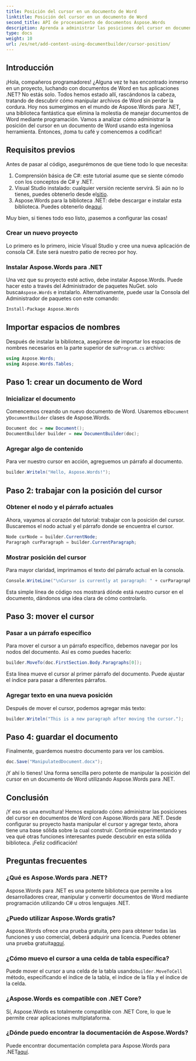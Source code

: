 ```yaml
---
title: Posición del cursor en un documento de Word
linktitle: Posición del cursor en un documento de Word
second_title: API de procesamiento de documentos Aspose.Words
description: Aprenda a administrar las posiciones del cursor en documentos de Word usando Aspose.Words para .NET con esta guía detallada paso a paso. Perfecto para desarrolladores .NET.
type: docs
weight: 10
url: /es/net/add-content-using-documentbuilder/cursor-position/
---
```

## Introducción

¡Hola, compañeros programadores! ¿Alguna vez te has encontrado inmerso en un proyecto, luchando con documentos de Word en tus aplicaciones .NET? No estás solo. Todos hemos estado allí, rascándonos la cabeza, tratando de descubrir cómo manipular archivos de Word sin perder la cordura. Hoy nos sumergimos en el mundo de Aspose.Words para .NET, una biblioteca fantástica que elimina la molestia de manejar documentos de Word mediante programación. Vamos a analizar cómo administrar la posición del cursor en un documento de Word usando esta ingeniosa herramienta. Entonces, ¡toma tu café y comencemos a codificar!

## Requisitos previos

Antes de pasar al código, asegurémonos de que tiene todo lo que necesita:

1. Comprensión básica de C#: este tutorial asume que se siente cómodo con los conceptos de C# y .NET.
2.  Visual Studio instalado: cualquier versión reciente servirá. Si aún no lo tienes, puedes obtenerlo desde el[sitio](https://visualstudio.microsoft.com/).
3.  Aspose.Words para la biblioteca .NET: debe descargar e instalar esta biblioteca. Puedes obtenerlo de[aquí](https://releases.aspose.com/words/net/).

Muy bien, si tienes todo eso listo, ¡pasemos a configurar las cosas!

### Crear un nuevo proyecto

Lo primero es lo primero, inicie Visual Studio y cree una nueva aplicación de consola C#. Este será nuestro patio de recreo por hoy.

### Instalar Aspose.Words para .NET

 Una vez que su proyecto esté activo, debe instalar Aspose.Words. Puede hacer esto a través del Administrador de paquetes NuGet. solo busca`Aspose.Words` e instalarlo. Alternativamente, puede usar la Consola del Administrador de paquetes con este comando:

```bash
Install-Package Aspose.Words
```

## Importar espacios de nombres

 Después de instalar la biblioteca, asegúrese de importar los espacios de nombres necesarios en la parte superior de su`Program.cs` archivo:

```csharp
using Aspose.Words;
using Aspose.Words.Tables;
```

## Paso 1: crear un documento de Word

### Inicializar el documento

 Comencemos creando un nuevo documento de Word. Usaremos el`Document` y`DocumentBuilder` clases de Aspose.Words.

```csharp
Document doc = new Document();
DocumentBuilder builder = new DocumentBuilder(doc);
```

### Agregar algo de contenido

Para ver nuestro cursor en acción, agreguemos un párrafo al documento.

```csharp
builder.Writeln("Hello, Aspose.Words!");
```

## Paso 2: trabajar con la posición del cursor

### Obtener el nodo y el párrafo actuales

Ahora, vayamos al corazón del tutorial: trabajar con la posición del cursor. Buscaremos el nodo actual y el párrafo donde se encuentra el cursor.

```csharp
Node curNode = builder.CurrentNode;
Paragraph curParagraph = builder.CurrentParagraph;
```

### Mostrar posición del cursor

Para mayor claridad, imprimamos el texto del párrafo actual en la consola.

```csharp
Console.WriteLine("\nCursor is currently at paragraph: " + curParagraph.GetText());
```

Esta simple línea de código nos mostrará dónde está nuestro cursor en el documento, dándonos una idea clara de cómo controlarlo.

## Paso 3: mover el cursor

### Pasar a un párrafo específico

Para mover el cursor a un párrafo específico, debemos navegar por los nodos del documento. Así es como puedes hacerlo:

```csharp
builder.MoveTo(doc.FirstSection.Body.Paragraphs[0]);
```

Esta línea mueve el cursor al primer párrafo del documento. Puede ajustar el índice para pasar a diferentes párrafos.

### Agregar texto en una nueva posición

Después de mover el cursor, podemos agregar más texto:

```csharp
builder.Writeln("This is a new paragraph after moving the cursor.");
```

## Paso 4: guardar el documento

Finalmente, guardemos nuestro documento para ver los cambios.

```csharp
doc.Save("ManipulatedDocument.docx");
```

¡Y ahí lo tienes! Una forma sencilla pero potente de manipular la posición del cursor en un documento de Word utilizando Aspose.Words para .NET.

## Conclusión

¡Y eso es una envoltura! Hemos explorado cómo administrar las posiciones del cursor en documentos de Word con Aspose.Words para .NET. Desde configurar su proyecto hasta manipular el cursor y agregar texto, ahora tiene una base sólida sobre la cual construir. Continúe experimentando y vea qué otras funciones interesantes puede descubrir en esta sólida biblioteca. ¡Feliz codificación!

## Preguntas frecuentes

### ¿Qué es Aspose.Words para .NET?

Aspose.Words para .NET es una potente biblioteca que permite a los desarrolladores crear, manipular y convertir documentos de Word mediante programación utilizando C# u otros lenguajes .NET.

### ¿Puedo utilizar Aspose.Words gratis?

 Aspose.Words ofrece una prueba gratuita, pero para obtener todas las funciones y uso comercial, deberá adquirir una licencia. Puedes obtener una prueba gratuita[aquí](https://releases.aspose.com/).

### ¿Cómo muevo el cursor a una celda de tabla específica?

 Puede mover el cursor a una celda de la tabla usando`builder.MoveToCell` método, especificando el índice de la tabla, el índice de la fila y el índice de la celda.

### ¿Aspose.Words es compatible con .NET Core?

Sí, Aspose.Words es totalmente compatible con .NET Core, lo que le permite crear aplicaciones multiplataforma.

### ¿Dónde puedo encontrar la documentación de Aspose.Words?

 Puede encontrar documentación completa para Aspose.Words para .NET[aquí](https://reference.aspose.com/words/net/).
